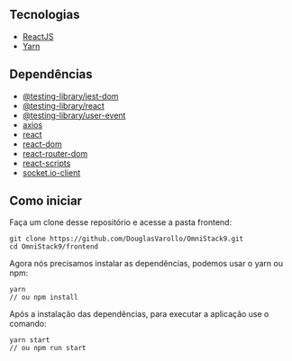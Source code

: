 ## Tecnologias

- [ReactJS](https://pt-br.reactjs.org/)
- [Yarn](https://yarnpkg.com/lang/en/)

## Dependências

- [@testing-library/jest-dom](https://yarnpkg.com/en/package/@testing-library/jest-dom)
- [@testing-library/react](https://yarnpkg.com/en/package/@testing-library/react)
- [@testing-library/user-event](https://yarnpkg.com/en/package/@testing-library/user-event)
- [axios](https://yarnpkg.com/en/package/axios)
- [react](https://yarnpkg.com/en/package/react)
- [react-dom](https://yarnpkg.com/en/package/react-dom)
- [react-router-dom](https://yarnpkg.com/en/package/react-router-dom)
- [react-scripts](https://yarnpkg.com/en/package/react-scripts)
- [socket.io-client](https://yarnpkg.com/en/package/socket.io-client)

## Como iniciar

Faça um clone desse repositório e acesse a pasta frontend:

    git clone https://github.com/DouglasVarollo/OmniStack9.git
    cd OmniStack9/frontend

Agora nós precisamos instalar as dependências, podemos usar o yarn ou npm:

    yarn
    // ou npm install

Após a instalação das dependências, para executar a aplicação use o comando:

    yarn start
    // ou npm run start
